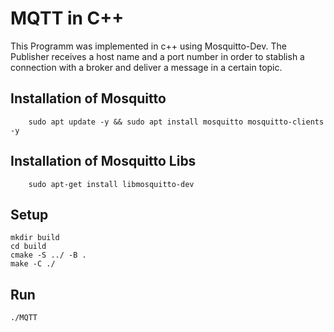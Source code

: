 

#  MQTT in C++


This Programm was implemented in c++ using Mosquitto-Dev. The Publisher receives a host name and a port number in order to stablish a connection with a broker and deliver a message in a certain topic. 

## Installation of Mosquitto

        sudo apt update -y && sudo apt install mosquitto mosquitto-clients -y

## Installation of Mosquitto Libs

        sudo apt-get install libmosquitto-dev

## Setup 

    mkdir build
    cd build
    cmake -S ../ -B .
    make -C ./

## Run

    ./MQTT